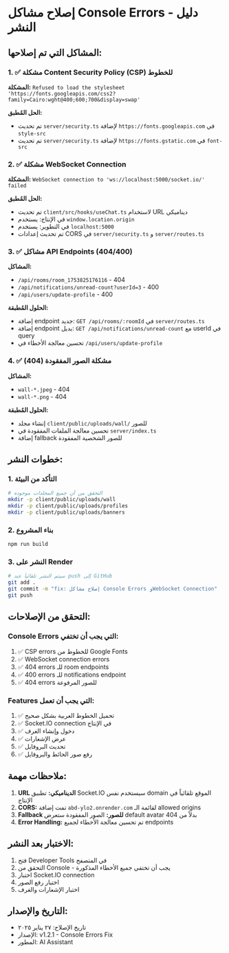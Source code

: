 # إصلاح مشاكل Console Errors - دليل النشر

## المشاكل التي تم إصلاحها:

### 1. ✅ مشكلة Content Security Policy (CSP) للخطوط
**المشكلة:** `Refused to load the stylesheet 'https://fonts.googleapis.com/css2?family=Cairo:wght@400;600;700&display=swap'`

**الحل المُطبق:**
- تم تحديث `server/security.ts` لإضافة `https://fonts.googleapis.com` في `style-src`
- تم تحديث `server/security.ts` لإضافة `https://fonts.gstatic.com` في `font-src`

### 2. ✅ مشكلة WebSocket Connection
**المشكلة:** `WebSocket connection to 'ws://localhost:5000/socket.io/' failed`

**الحل المُطبق:**
- تم تحديث `client/src/hooks/useChat.ts` لاستخدام URL ديناميكي
- في الإنتاج: يستخدم `window.location.origin`
- في التطوير: يستخدم `localhost:5000`
- تم تحديث إعدادات CORS في `server/security.ts` و `server/routes.ts`

### 3. ✅ مشاكل API Endpoints (404/400)
**المشاكل:**
- `/api/rooms/room_1753825176116` - 404
- `/api/notifications/unread-count?userId=3` - 400
- `/api/users/update-profile` - 400

**الحلول المُطبقة:**
- إضافة endpoint جديد: `GET /api/rooms/:roomId` في `server/routes.ts`
- إضافة endpoint بديل: `GET /api/notifications/unread-count` مع userId في query
- تحسين معالجة الأخطاء في `/api/users/update-profile`

### 4. ✅ مشكلة الصور المفقودة (404)
**المشاكل:**
- `wall-*.jpeg` - 404
- `wall-*.png` - 404

**الحلول المُطبقة:**
- إنشاء مجلد `client/public/uploads/wall/` للصور
- تحسين معالجة الملفات المفقودة في `server/index.ts`
- إضافة fallback للصور الشخصية المفقودة

## خطوات النشر:

### 1. التأكد من البيئة
```bash
# التحقق من أن جميع المجلدات موجودة
mkdir -p client/public/uploads/wall
mkdir -p client/public/uploads/profiles
mkdir -p client/public/uploads/banners
```

### 2. بناء المشروع
```bash
npm run build
```

### 3. النشر على Render
```bash
# سيتم النشر تلقائياً عند push إلى GitHub
git add .
git commit -m "fix: إصلاح مشاكل Console Errors وWebSocket Connection"
git push
```

## التحقق من الإصلاحات:

### Console Errors التي يجب أن تختفي:
1. ✅ CSP errors للخطوط من Google Fonts
2. ✅ WebSocket connection errors
3. ✅ 404 errors للـ room endpoints
4. ✅ 400 errors للـ notifications endpoint
5. ✅ 404 errors للصور المرفوعة

### Features التي يجب أن تعمل:
1. ✅ تحميل الخطوط العربية بشكل صحيح
2. ✅ Socket.IO connection في الإنتاج
3. ✅ دخول وإنشاء الغرف
4. ✅ عرض الإشعارات
5. ✅ تحديث البروفايل
6. ✅ رفع صور الحائط والبروفايل

## ملاحظات مهمة:

1. **URL الديناميكي:** تطبيق Socket.IO سيستخدم نفس domain الموقع تلقائياً في الإنتاج
2. **CORS:** تمت إضافة `abd-ylo2.onrender.com` لقائمة الـ allowed origins
3. **Fallback للصور:** الصور المفقودة ستعرض default avatar بدلاً من 404
4. **Error Handling:** تم تحسين معالجة الأخطاء لجميع endpoints

## الاختبار بعد النشر:

1. فتح Developer Tools في المتصفح
2. التحقق من Console - يجب أن تختفي جميع الأخطاء المذكورة
3. اختبار Socket.IO connection
4. اختبار رفع الصور
5. اختبار الإشعارات والغرف

## التاريخ والإصدار:
- تاريخ الإصلاح: ٢٧ يناير ٢٠٢٥
- الإصدار: v1.2.1 - Console Errors Fix
- المطور: AI Assistant